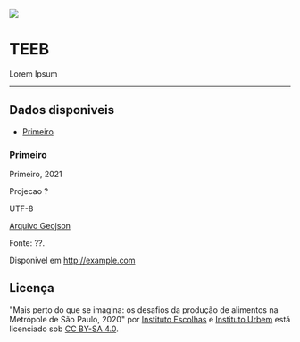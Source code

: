 ![](https://raw.githubusercontent.com/escolhas/teeb/master/static/images/social-640x320.jpg)


# TEEB

Lorem Ipsum

---

## Dados disponiveis


- [Primeiro](#primeiro)


### Primeiro

Primeiro, 2021

Projecao ?

UTF-8

[Arquivo Geojson](areas_ambientais)

Fonte: ??.

Disponivel em http://example.com


## Licença

"Mais perto do que se imagina: os desafios da produção de alimentos na Metrópole de São Paulo, 2020" por [Instituto Escolhas](https://www.escolhas.org/en/) e [Instituto Urbem](https://www.urbem.org.br/) está licenciado sob [CC BY-SA 4.0](https://creativecommons.org/licenses/by-sa/4.0/deed.pt_BR).
